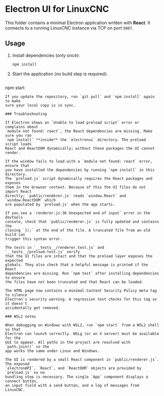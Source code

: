# Electron UI for LinuxCNC

This folder contains a minimal Electron application written with **React**. It connects to a running LinuxCNC instance via TCP on port `5007`.

## Usage

1. Install dependencies (only once):
   ```sh
   npm install
   ```
2. Start the application (no build step is required):
   ```sh
 npm start
  ```
  If you update the repository, run `git pull` and `npm install` again to make
  sure your local copy is in sync.

### Troubleshooting

If Electron shows an `Unable to load preload script` error or complains about
`module not found: react`, the React dependencies are missing. Make sure you ran
`npm install` **inside** the `electronui` directory. The preload script loads
React and ReactDOM dynamically; without these packages the UI cannot render.

If the window fails to load with a `module not found: react` error, ensure that
you have installed the dependencies by running `npm install` in this directory.
The `preload.js` script dynamically requires the React packages and exposes
them in the browser context. Because of this the UI files do not import React
directly; `public/renderer.js` reads `window.React` and `window.ReactDOM` which
are populated by `preload.js` when the app starts.

If you see a `renderer.js:36 Unexpected end of input` error in the devtools
console, check that `public/renderer.js` is fully updated and contains the
closing `});` at the end of the file. A truncated file from an old build can
trigger this syntax error.

The tests in `__tests__/renderer.test.js` and `__tests__/preload.test.js` verify
that the UI files are intact and that the preload layer exposes the expected
globals. They also check that a helpful message is printed if the React
dependencies are missing. Run `npm test` after installing dependencies to ensure
the files have not been truncated and that React can be loaded.

The HTML page now contains a minimal Content Security Policy meta tag to silence
Electron's security warning. A regression test checks for this tag so it doesn't
accidentally get removed.

### WSL2 notes

When debugging on Windows with WSL2, run `npm start` from a WSL2 shell so that
Electron can launch correctly. WSLg (or an X server) must be available for the
GUI to appear. All paths in the project are resolved with `path.join()` so the
app works the same under Linux and Windows.

The UI is rendered by a small React component in `public/renderer.js`. The exposed
`electronAPI`, `React`, and `ReactDOM` objects are provided by `preload.js` so no
bundling step is necessary. The single `App` component displays a connect button,
an input field with a send button, and a log of messages from LinuxCNC.
